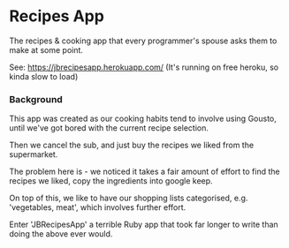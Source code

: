 # Recipes App
The recipes & cooking app that every programmer's spouse asks them to make at some point.

See: https://jbrecipesapp.herokuapp.com/
(It's running on free heroku, so kinda slow to load)

### Background
This app was created as our cooking habits tend to involve using Gousto, until we've got bored with the current recipe selection.

Then we cancel the sub, and just buy the recipes we liked from the supermarket.

The problem here is - we noticed it takes a fair amount of effort to find the recipes we liked, copy the ingredients into google keep.

On top of this, we like to have our shopping lists categorised, e.g. 'vegetables, meat', which involves further effort.

Enter 'JBRecipesApp' a terrible Ruby app that took far longer to write than doing the above ever would.